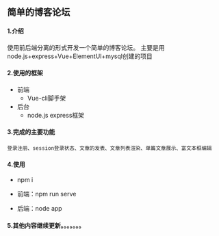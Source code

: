 ## 简单的博客论坛

#### 1.介绍
使用前后端分离的形式开发一个简单的博客论坛。
主要是用node.js+express+Vue+ElementUI+mysql创建的项目


#### 2.使用的框架
* 前端
    + Vue-cli脚手架
* 后台
    + node.js express框架


#### 3.完成的主要功能
    登录注册、session登录状态、文章的发表、文章列表渲染、单篇文章展示、富文本框编辑


#### 4.使用

* npm i

* 前端：npm run serve
* 后端：node app


#### 5.其他内容继续更新。。。。。。。
